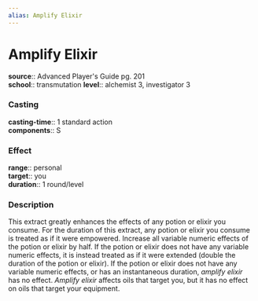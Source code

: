 ```yaml
---
alias: Amplify Elixir
---
```


# Amplify Elixir 

**source**:: Advanced Player's Guide pg. 201  
**school**:: transmutation
**level**:: alchemist 3, investigator 3

### Casting 

**casting-time**:: 1 standard action  
**components**:: S

### Effect 

**range**:: personal  
**target**:: you  
**duration**:: 1 round/level

### Description 

This extract greatly enhances the effects of any potion or elixir you consume. For the duration of this extract, any potion or elixir you consume is treated as if it were empowered. Increase all variable numeric effects of the potion or elixir by half. If the potion or elixir does not have any variable numeric effects, it is instead treated as if it were extended (double the duration of the potion or elixir). If the potion or elixir does not have any variable numeric effects, or has an instantaneous duration, *amplify elixir* has no effect. *Amplify elixir* affects oils that target you, but it has no effect on oils that target your equipment.

